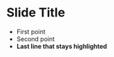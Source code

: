 # Slide Title

- First point <!-- .element: class="fragment last-line" -->
- Second point <!-- .element: class="fragment last-line" -->
- **Last line that stays highlighted** <!-- .element: class="fragment highlight" -->
